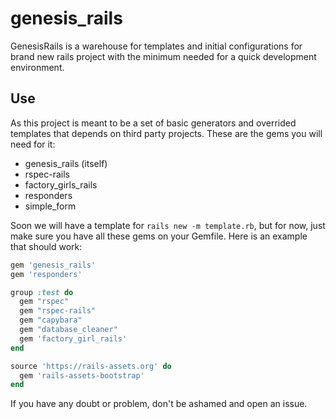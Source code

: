 # genesis\_rails

GenesisRails is a warehouse for templates and initial configurations for
brand new rails project with the minimum needed for a quick development
environment.

## Use

As this project is meant to be a set of basic generators and overrided templates
that depends on third party projects. These are the gems you will need for it:

- genesis\_rails (itself)
- rspec-rails
- factory\_girls\_rails
- responders
- simple\_form

Soon we will have a template for `rails new -m template.rb`, but for now, just
make sure you have all these gems on your Gemfile. Here is an example that
should work:

```ruby
gem 'genesis_rails'
gem 'responders'

group :test do
  gem "rspec"
  gem "rspec-rails"
  gem "capybara"
  gem "database_cleaner"
  gem 'factory_girl_rails'
end

source 'https://rails-assets.org' do
  gem 'rails-assets-bootstrap'
end
```

If you have any doubt or problem, don't be ashamed and open an issue.

